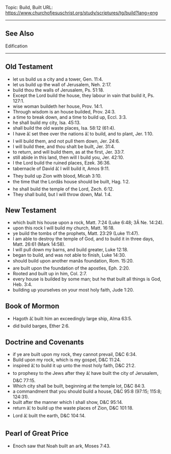 Topic: Build, Built
URL: https://www.churchofjesuschrist.org/study/scriptures/tg/build?lang=eng

---

## See Also

Edification

---

## Old Testament

- let us build us a city and a tower, Gen. 11:4.
- let us build up the wall of Jerusalem, Neh. 2:17.
- build thou the walls of Jerusalem, Ps. 51:18.
- Except the Lord build the house, they labour in vain that build it, Ps. 127:1.
- wise woman buildeth her house, Prov. 14:1.
- Through wisdom is an house builded, Prov. 24:3.
- a time to break down, and a time to build up, Eccl. 3:3.
- he shall build my city, Isa. 45:13.
- shall build the old waste places, Isa. 58:12 (61:4).
- I have â¦ set thee over the nations â¦ to build, and to plant, Jer. 1:10.
- I will build them, and not pull them down, Jer. 24:6.
- I will build thee, and thou shalt be built, Jer. 31:4.
- to return, and will build them, as at the first, Jer. 33:7.
- still abide in this land, then will I build you, Jer. 42:10.
- I the Lord build the ruined places, Ezek. 36:36.
- tabernacle of David â¦ I will build it, Amos 9:11.
- They build up Zion with blood, Micah 3:10.
- the time that the Lordâs house should be built, Hag. 1:2.
- he shall build the temple of the Lord, Zech. 6:12.
- They shall build, but I will throw down, Mal. 1:4.

## New Testament

- which built his house upon a rock, Matt. 7:24 (Luke 6:48; 3Â Ne. 14:24).
- upon this rock I will build my church, Matt. 16:18.
- ye build the tombs of the prophets, Matt. 23:29 (Luke 11:47).
- I am able to destroy the temple of God, and to build it in three days, Matt. 26:61 (Mark 14:58).
- I will pull down my barns, and build greater, Luke 12:18.
- began to build, and was not able to finish, Luke 14:30.
- should build upon another manâs foundation, Rom. 15:20.
- are built upon the foundation of the apostles, Eph. 2:20.
- Rooted and built up in him, Col. 2:7.
- every house is builded by some man; but he that built all things is God, Heb. 3:4.
- building up yourselves on your most holy faith, Jude 1:20.

## Book of Mormon

- Hagoth â¦ built him an exceedingly large ship, Alma 63:5.
- did build barges, Ether 2:6.

## Doctrine and Covenants

- if ye are built upon my rock, they cannot prevail, D&C 6:34.
- Build upon my rock, which is my gospel, D&C 11:24.
- inspired â¦ to build it up unto the most holy faith, D&C 21:2.
- to prophesy to the Jews after they â¦ have built the city of Jerusalem, D&C 77:15.
- Which city shall be built, beginning at the temple lot, D&C 84:3.
- a commandment that you should build a house, D&C 95:8 (97:15; 115:8; 124:31).
- built after the manner which I shall show, D&C 95:14.
- return â¦ to build up the waste places of Zion, D&C 101:18.
- Lord â¦ built the earth, D&C 104:14.

## Pearl of Great Price

- Enoch saw that Noah built an ark, Moses 7:43.

